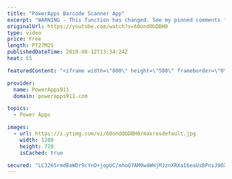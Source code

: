 ```yaml
---
title: "PowerApps Barcode Scanner App"
excerpt: "WARNING - This function has changed. See my pinned comments for more info.   updated 3/2/2019 PowerApps Barcode Scanner - Updated! https://youtu.be/kWUvttbYpu4 this new video is what you need.   In this video, you will learn how to use the PowerApps Barcode Scanner function. Turns out the Barcode Scanner"
originalUrl: https://youtube.com/watch?v=60ondObDBH0
type: video
price: Free
length: PT27M2S
publishedDateTime: 2018-08-12T13:34:24Z
heat: 55

featuredContent: "<iframe width=\"800\" height=\"500\" frameborder=\"0\" src=\"https://www.youtube.com/embed/60ondObDBH0\" allow=\"accelerometer; autoplay; encrypted-media; gyroscope; picture-in-picture\" allowfullscreen></iframe>"

provider:
  name: PowerApps911
  domain: powerapps911.com

topics:
  - Power Apps

images:
  - url: https://i.ytimg.com/vi/60ondObDBH0/maxresdefault.jpg
    width: 1280
    height: 720
    isCached: true

secured: "LC3265rmdBaWDr9cYnD+jopUC/mhoQ7AM9w4WHjMJznXRXaI6eaUsDPnsJ9OXa+PSyNRsNhXEUHB5kJ8c1phTJLBm0EN6rhJY86gqt9kj+1sN7b06/tlhrtXZplwfSQ8J8AiodujRr99/GUrBMrwPuLfMfAcK2ik2qWJIUbzinUbodGqmbXEqUVLSX7JT8tzjHC0EDwPB42LAQOG2povzA3fRQrA9rK5FKZTvXaTfG8SbHIM1NclD7WhjQ+pKHuFsRBcnPwHNCiBRDn8BHLdlaOovPDdRDhyl3Ej5la+kQ1h6hPEWn5+hN8RP7PdAjR+sUwRtQO7gILWuCVxjPht6gcG6uDvEsytfwDhdBTIf5G8rPaoTYmdZc35TpQXKx+b/7tMeRb4leiJSmsxFi/eOLPeifn+A9nh3HzLogaZXYg=;jtmxSZYAGUHUc8+HyX56QQ=="
---
```



